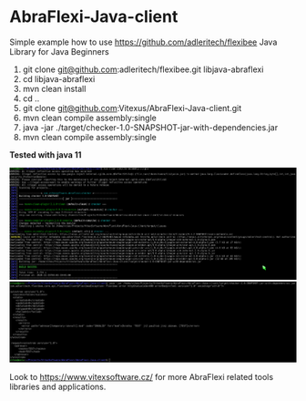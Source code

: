 # AbraFlexi-Java-client
Simple example how to use https://github.com/adleritech/flexibee Java Library for Java Beginners

1. git clone git@github.com:adleritech/flexibee.git libjava-abraflexi
1. cd libjava-abraflexi
1. mvn clean install
1. cd ..
1. git clone git@github.com:Vitexus/AbraFlexi-Java-client.git
1. mvn clean compile assembly:single
1. java -jar ./target/checker-1.0-SNAPSHOT-jar-with-dependencies.jar
1. mvn clean compile assembly:single

**Tested with java 11**

![Compiled](compiled.png?raw=true)
![Itworks](itworks.png?raw=true)


Look to https://www.vitexsoftware.cz/ for more AbraFlexi related tools libraries and applications.
